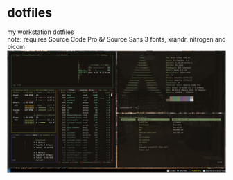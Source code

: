 # dotfiles
my workstation dotfiles        
note: requires Source Code Pro &/ Source Sans 3 fonts, xrandr, nitrogen and picom
![rice](final_rice.png)

